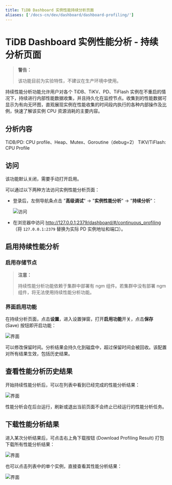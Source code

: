 ```yaml
---
title: TiDB Dashboard 实例性能持续分析页面
aliases: ['/docs-cn/dev/dashboard/dashboard-profiling/']
---
```


# TiDB Dashboard 实例性能分析 - 持续分析页面

> **警告：**
>
> 该功能目前为实验特性，不建议在生产环境中使用。

持续性能分析功能允许用户对各个 TiDB、TiKV、PD、TiFlash 实例在不重启的情况下，持续进行内部性能数据收集，并且持久化在监控节点。收集到的性能数据可显示为有向无环图，直观展现实例在性能收集的时间段内执行的各种内部操作及比例，快速了解该实例 CPU 资源消耗的主要内容。

## 分析内容
TiDB/PD: CPU profile、Heap、Mutex、Goroutine（debug=2）
TiKV/TiFlash: CPU Profile

## 访问

该功能默认关闭，需要手动打开启用。

可以通过以下两种方法访问实例性能分析页面：

- 登录后，左侧导航条点击 "**高级调试**" → "**实例性能分析**" → "**持续分析**"：

  ![访问]()

- 在浏览器中访问 <http://127.0.0.1:2379/dashboard/#/continuous_profiling>（将 `127.0.0.1:2379` 替换为实际 PD 实例地址和端口）。

## 启用持续性能分析

### 启用存储节点



> **注意：**
>
> 持续性能分析功能依赖于集群中部署有 ngm 组件。若集群中没有部署 ngm 组件，将无法使用持续性能分析功能。

### 界面启用功能

在持续分析页面，点击**设置**，进入设置弹窗，打开**启用功能**开关，点击**保存** (Save) 按钮即开启功能：

![界面]()

可以修改保留时间。分析结果会持久化到磁盘中，超过保留时间会被回收。该配置对所有结果生效，包括历史结果。

## 查看性能分析历史结果

开始持续性能分析后，可以在列表中看到已经完成的性能分析结果：

![界面]()

性能分析会在后台运行，刷新或退出当前页面不会终止已经运行的性能分析任务。

## 下载性能分析结果

进入某次分析结果后，可点击右上角下载按钮 (Download Profiling Result) 打包下载所有性能分析结果：

![界面]()

也可以点击列表中的单个实例，直接查看其性能分析结果：

![界面]()


